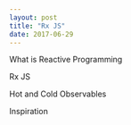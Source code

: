 ```yaml
---
layout: post
title: "Rx JS"
date: 2017-06-29
---
```


What is Reactive Programming

Rx JS


Hot and Cold Observables


Inspiration

